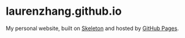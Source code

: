 # laurenzhang.github.io

My personal website, built on [Skeleton][1] and hosted by [GitHub Pages][2].

[1]: http://getskeleton.com
[2]: https://pages.github.com/
